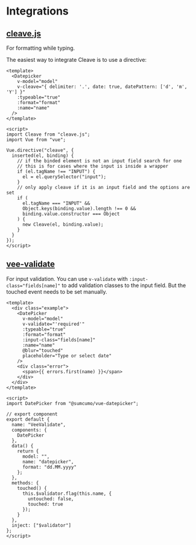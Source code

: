 # Integrations

## [cleave.js](https://github.com/nosir/cleave.js)

For formatting while typing.

The easiest way to integrate Cleave is to use a directive:

```vue
<template>
  <Datepicker
    v-model="model"
    v-cleave="{ delimiter: '.', date: true, datePattern: ['d', 'm', 'Y'] }"
    :typeable="true"
    :format="format"
    :name="name"
  />
</template>

<script>
import Cleave from "cleave.js";
import Vue from "vue";

Vue.directive("cleave", {
  inserted(el, binding) {
    // if the binded element is not an input field search for one
    // this is for cases where the input is inside a wrapper
    if (el.tagName !== "INPUT") {
      el = el.querySelector("input");
    }
    // only apply cleave if it is an input field and the options are set
    if (
      el.tagName === "INPUT" &&
      Object.keys(binding.value).length !== 0 &&
      binding.value.constructor === Object
    ) {
      new Cleave(el, binding.value);
    }
  }
});
</script>
```

## [vee-validate](https://github.com/baianat/vee-validate)

For input validation.
You can use `v-validate` with `:input-class="fields[name]"` to add validation classes to the input field.
But the touched event needs to be set manually.

```vue
<template>
  <div class="example">
    <DatePicker
      v-model="model"
      v-validate="'required'"
      :typeable="true"
      :format="format"
      :input-class="fields[name]"
      :name="name"
      @blur="touched"
      placeholder="Type or select date"
    />
    <div class="error">
      <span>{{ errors.first(name) }}</span>
    </div>
  </div>
</template>

<script>
import DatePicker from "@sumcumo/vue-datepicker";

// export component
export default {
  name: "VeeValidate",
  components: {
    DatePicker
  },
  data() {
    return {
      model: "",
      name: "datepicker",
      format: "dd.MM.yyyy"
    };
  },
  methods: {
    touched() {
      this.$validator.flag(this.name, {
        untouched: false,
        touched: true
      });
    }
  },
  inject: ["$validator"]
};
</script>
```
